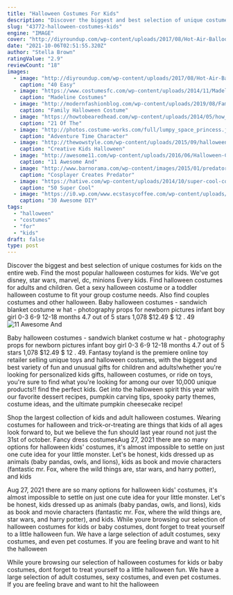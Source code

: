 ```yaml
---
title: "Halloween Costumes For Kids"
description: "Discover the biggest and best selection of unique costumes for kids on the entire web. Find the most popular halloween costumes for kids. We've got disney, star wars, marvel, dc, minions Every kids"
slug: "43772-halloween-costumes-kids"
engine: "IMAGE"
cover: "http://diyroundup.com/wp-content/uploads/2017/08/Hot-Air-Balloon-Costume.jpg"
date: "2021-10-06T02:51:55.320Z"
author: "Stella Brown"
ratingValue: "2.9"
reviewCount: "18"
images:
  - image: "http://diyroundup.com/wp-content/uploads/2017/08/Hot-Air-Balloon-Costume.jpg"
    caption: "40 Easy"
  - image: "https://www.costumesfc.com/wp-content/uploads/2014/11/Madeline-Halloween-Costume.jpg"
    caption: "Madeline Costumes"
  - image: "http://modernfashionblog.com/wp-content/uploads/2019/08/Family-Halloween-Costume-Ideas-2019-5.jpg"
    caption: "Family Halloween Costume"
  - image: "https://howtobearedhead.com/wp-content/uploads/2014/05/how_to_be_a_redhead_kids_redhead_babies_cutest_redhead_toddlers_14.jpg"
    caption: "21 Of The"
  - image: "http://photos.costume-works.com/full/lumpy_space_princess.jpg"
    caption: "Adventure Time Character"
  - image: "http://thewowstyle.com/wp-content/uploads/2015/09/halloween-costume.jpg"
    caption: "Creative Kids Halloween"
  - image: "http://awesome11.com/wp-content/uploads/2016/06/Halloween-Costume-Ideas-for-Kids.jpg"
    caption: "11 Awesome And"
  - image: "http://www.barnorama.com/wp-content/images/2015/01/predator_costume/32-predator_costume.jpg"
    caption: "Cosplayer Creates Predator"
  - image: "https://hative.com/wp-content/uploads/2014/10/super-cool-costume-ideas/30-batwoman-costume.jpg"
    caption: "50 Super Cool"
  - image: "https://i0.wp.com/www.ecstasycoffee.com/wp-content/uploads/2016/10/Menacing-Pumpkin-Man.jpg?resize=416%2C720"
    caption: "30 Awesome DIY"
tags:
  - "halloween"
  - "costumes"
  - "for"
  - "kids"
draft: false
type: post
---
```


Discover the biggest and best selection of unique costumes for kids on the entire web. Find the most popular halloween costumes for kids. We've got disney, star wars, marvel, dc, minions Every kids. Find halloween costumes for adults and children. Get a sexy halloween costume or a toddler halloween costume to fit your group costume needs. Also find couples costumes and other halloween. Baby halloween costumes - sandwich blanket costume w hat - photography props for newborn pictures infant boy girl 0-3 6-9 12-18 months 4.7 out of 5 stars 1,078 $12.49 $ 12 . 49
![11 Awesome And](http://awesome11.com/wp-content/uploads/2016/06/Halloween-Costume-Ideas-for-Kids.jpg "11 Awesome And")

Baby halloween costumes - sandwich blanket costume w hat - photography props for newborn pictures infant boy girl 0-3 6-9 12-18 months 4.7 out of 5 stars 1,078 $12.49 $ 12 . 49. Fantasy toyland is the premiere online toy retailer selling unique toys and halloween costumes, with the biggest and best variety of fun and unusual gifts for children and adults!whether you&#39;re looking for personalized kids gifts, halloween costumes, or ride on toys, you&#39;re sure to find what you&#39;re looking for among our over 10,000 unique products!! find the perfect kids. Get into the halloween spirit this year with our favorite dessert recipes, pumpkin carving tips, spooky party themes, costume ideas, and the ultimate pumpkin cheesecake recipe!
<!--inArticleAds-->

<!--galleryOne-->

Shop the largest collection of kids and adult halloween costumes. Wearing costumes for halloween and trick-or-treating are things that kids of all ages look forward to, but we believe the fun should last year round not just the 31st of october. Fancy dress costumesAug 27, 2021 there are so many options for halloween kids' costumes, it's almost impossible to settle on just one cute idea for your little monster. Let's be honest, kids dressed up as animals (baby pandas, owls, and lions), kids as book and movie characters (fantastic mr. Fox, where the wild things are, star wars, and harry potter), and kids
<!--inArticleAds-->

<!--galleryTwo-->

Aug 27, 2021 there are so many options for halloween kids' costumes, it's almost impossible to settle on just one cute idea for your little monster. Let's be honest, kids dressed up as animals (baby pandas, owls, and lions), kids as book and movie characters (fantastic mr. Fox, where the wild things are, star wars, and harry potter), and kids. While youre browsing our selection of halloween costumes for kids or baby costumes, dont forget to treat yourself to a little halloween fun. We have a large selection of adult costumes, sexy costumes, and even pet costumes. If you are feeling brave and want to hit the halloween
<!--galleryThree-->

While youre browsing our selection of halloween costumes for kids or baby costumes, dont forget to treat yourself to a little halloween fun. We have a large selection of adult costumes, sexy costumes, and even pet costumes. If you are feeling brave and want to hit the halloween